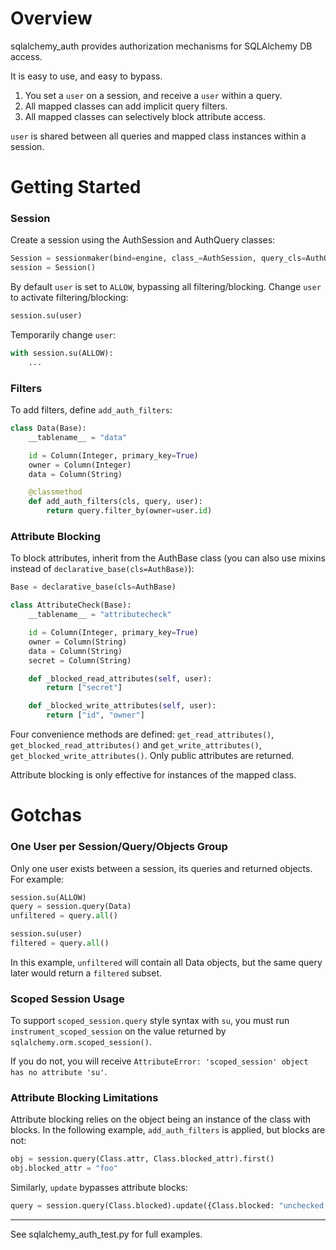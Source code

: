 # Overview

sqlalchemy_auth provides authorization mechanisms for SQLAlchemy DB access.

It is easy to use, and easy to bypass. 

1. You set a `user` on a session, and receive a `user` within a query.
2. All mapped classes can add implicit query filters.
3. All mapped classes can selectively block attribute access.

`user` is shared between all queries and mapped class instances within a session.

# Getting Started

### Session

Create a session using the AuthSession and AuthQuery classes:

```python
Session = sessionmaker(bind=engine, class_=AuthSession, query_cls=AuthQuery, user=DENY)
session = Session()
```

By default `user` is set to `ALLOW`, bypassing all filtering/blocking. Change `user`
to activate filtering/blocking:

```python
session.su(user)
```

Temporarily change `user`:

```python
with session.su(ALLOW):
    ...
```

### Filters

To add filters, define `add_auth_filters`:

```python
class Data(Base):
    __tablename__ = "data"

    id = Column(Integer, primary_key=True)
    owner = Column(Integer)
    data = Column(String)

    @classmethod
    def add_auth_filters(cls, query, user):
        return query.filter_by(owner=user.id)
```

### Attribute Blocking

To block attributes, inherit from the AuthBase class (you can also use
mixins instead of `declarative_base(cls=AuthBase)`):

```python
Base = declarative_base(cls=AuthBase)

class AttributeCheck(Base):
    __tablename__ = "attributecheck"

    id = Column(Integer, primary_key=True)
    owner = Column(String)
    data = Column(String)
    secret = Column(String)

    def _blocked_read_attributes(self, user):
        return ["secret"]

    def _blocked_write_attributes(self, user):
        return ["id", "owner"]
```

Four convenience methods are defined:
`get_read_attributes()`, `get_blocked_read_attributes()` and
`get_write_attributes()`, `get_blocked_write_attributes()`. Only public
attributes are returned.

Attribute blocking is only effective for instances of the mapped class.

# Gotchas

### One User per Session/Query/Objects Group

Only one user exists between a session, its queries and returned objects.
For example:

```python
session.su(ALLOW)
query = session.query(Data)
unfiltered = query.all()

session.su(user)
filtered = query.all()
```

In this example, `unfiltered` will contain all Data objects, but the same 
query later would return a `filtered` subset.

### Scoped Session Usage

To support `scoped_session.query` style syntax with `su`, you must run
`instrument_scoped_session` on the value returned by `sqlalchemy.orm.scoped_session()`.

If you do not, you will receive `AttributeError: 'scoped_session' object has
no attribute 'su'`.

### Attribute Blocking Limitations

Attribute blocking relies on the object being an instance of the class with blocks.
In the following example, `add_auth_filters` is applied, but blocks are not:

```python
obj = session.query(Class.attr, Class.blocked_attr).first()
obj.blocked_attr = "foo"
```

Similarly, `update` bypasses attribute blocks:

```python
query = session.query(Class.blocked).update({Class.blocked: "unchecked write"})
```

--------------------------

See sqlalchemy_auth_test.py for full examples.
